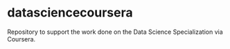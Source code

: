 # datasciencecoursera
Repository to support the work done on the Data Science Specialization via Coursera.
